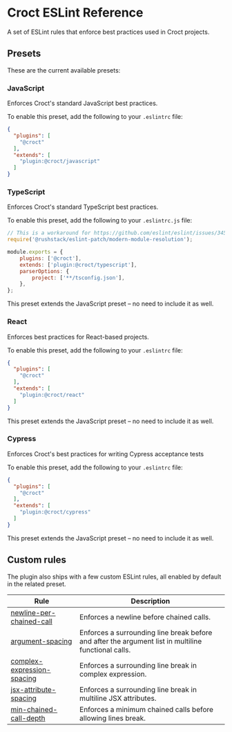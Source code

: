 # Croct ESLint Reference

A set of ESLint rules that enforce best practices used in Croct projects.

## Presets

These are the current available presets:

### JavaScript

Enforces Croct's standard JavaScript best practices.

To enable this preset, add the following to your `.eslintrc` file:

```json
{
  "plugins": [
    "@croct"
  ],
  "extends": [
    "plugin:@croct/javascript"
  ]
}
```

### TypeScript

Enforces Croct's standard TypeScript best practices.

To enable this preset, add the following to your `.eslintrc.js` file:

```js
// This is a workaround for https://github.com/eslint/eslint/issues/3458
require('@rushstack/eslint-patch/modern-module-resolution');

module.exports = {
    plugins: ['@croct'],
    extends: ['plugin:@croct/typescript'],
    parserOptions: {
        project: ['**/tsconfig.json'],
    },
};
```

This preset extends the JavaScript preset – no need to include it as well.

### React

Enforces best practices for React-based projects.

To enable this preset, add the following to your `.eslintrc` file:

```json
{
  "plugins": [
    "@croct"
  ],
  "extends": [
    "plugin:@croct/react"
  ]
}
```

This preset extends the JavaScript preset – no need to include it as well.

### Cypress

Enforces Croct's best practices for writing Cypress acceptance tests

To enable this preset, add the following to your `.eslintrc` file:

```json
{
  "plugins": [
    "@croct"
  ],
  "extends": [
    "plugin:@croct/cypress"
  ]
}
```

This preset extends the JavaScript preset – no need to include it as well.

## Custom rules

The plugin also ships with a few custom ESLint rules, all enabled by default in the related preset.

| Rule                                                              | Description                                                                                         |
|-------------------------------------------------------------------|-----------------------------------------------------------------------------------------------------|
| [newline-per-chained-call](rules/newline-per-chained-call.md)     | Enforces a newline before chained calls.                                                            |
| [argument-spacing](rules/argument-spacing.md)                     | Enforces a surrounding line break before and after the argument list in multiline functional calls. |
| [complex-expression-spacing](rules/complex-expression-spacing.md) | Enforces a surrounding line break in complex expression.                                            |
| [jsx-attribute-spacing](rules/jsx-attribute-spacing.md)           | Enforces a surrounding line break in multiline JSX attributes.                                      |
| [min-chained-call-depth](rules/min-chained-call-depth.md)         | Enforces a minimum chained calls before allowing lines break.                                       |
